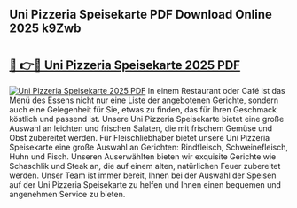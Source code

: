 ## Uni Pizzeria Speisekarte PDF Download Online 2025 k9Zwb

# <h2><a href="http://gcd27v.nevu.top/?p=Uni+Pizzeria+Speisekarte">🔗 👉🔴 Uni Pizzeria Speisekarte 2025 PDF</a></h2>

[![Uni Pizzeria Speisekarte 2025 PDF](https://i.imgur.com/dBaPXMq.png)](http://gcd27v.nevu.top/?p=Uni+Pizzeria+Speisekarte)
In einem Restaurant oder Café ist das Menü des Essens nicht nur eine Liste der angebotenen Gerichte, sondern auch eine Gelegenheit für Sie, etwas zu finden, das für Ihren Geschmack köstlich und passend ist. Unsere Uni Pizzeria Speisekarte bietet eine große Auswahl an leichten und frischen Salaten, die mit frischem Gemüse und Obst zubereitet werden. Für Fleischliebhaber bietet unsere Uni Pizzeria Speisekarte eine große Auswahl an Gerichten: Rindfleisch, Schweinefleisch, Huhn und Fisch. Unseren Auserwählten bieten wir exquisite Gerichte wie Schaschlik und Steak an, die auf einem alten, natürlichen Feuer zubereitet werden. Unser Team ist immer bereit, Ihnen bei der Auswahl der Speisen auf der Uni Pizzeria Speisekarte zu helfen und Ihnen einen bequemen und angenehmen Service zu bieten.
